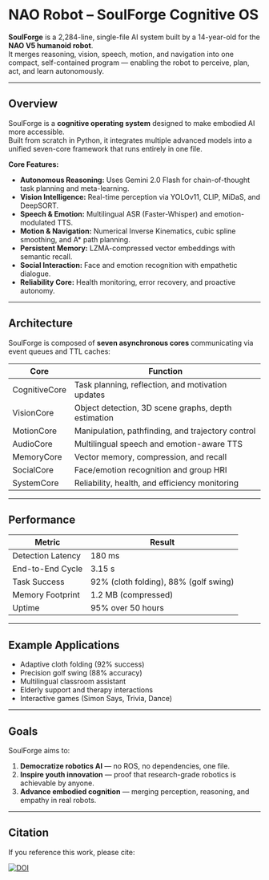 # NAO Robot – SoulForge Cognitive OS

**SoulForge** is a 2,284-line, single-file AI system built by a 14-year-old for the **NAO V5 humanoid robot**.  
It merges reasoning, vision, speech, motion, and navigation into one compact, self-contained program — enabling the robot to perceive, plan, act, and learn autonomously.

---

## Overview

SoulForge is a **cognitive operating system** designed to make embodied AI more accessible.  
Built from scratch in Python, it integrates multiple advanced models into a unified seven-core framework that runs entirely in one file.

**Core Features:**
- **Autonomous Reasoning:** Uses Gemini 2.0 Flash for chain-of-thought task planning and meta-learning.  
- **Vision Intelligence:** Real-time perception via YOLOv11, CLIP, MiDaS, and DeepSORT.  
- **Speech & Emotion:** Multilingual ASR (Faster-Whisper) and emotion-modulated TTS.  
- **Motion & Navigation:** Numerical Inverse Kinematics, cubic spline smoothing, and A* path planning.  
- **Persistent Memory:** LZMA-compressed vector embeddings with semantic recall.  
- **Social Interaction:** Face and emotion recognition with empathetic dialogue.  
- **Reliability Core:** Health monitoring, error recovery, and proactive autonomy.

---

## Architecture

SoulForge is composed of **seven asynchronous cores** communicating via event queues and TTL caches:

| Core | Function |
|------|-----------|
| CognitiveCore | Task planning, reflection, and motivation updates |
| VisionCore | Object detection, 3D scene graphs, depth estimation |
| MotionCore | Manipulation, pathfinding, and trajectory control |
| AudioCore | Multilingual speech and emotion-aware TTS |
| MemoryCore | Vector memory, compression, and recall |
| SocialCore | Face/emotion recognition and group HRI |
| SystemCore | Reliability, health, and efficiency monitoring |

---

## Performance

| Metric | Result |
|---------|---------|
| Detection Latency | 180 ms |
| End-to-End Cycle | 3.15 s |
| Task Success | 92% (cloth folding), 88% (golf swing) |
| Memory Footprint | 1.2 MB (compressed) |
| Uptime | 95% over 50 hours |

---

## Example Applications
- Adaptive cloth folding (92% success)
- Precision golf swing (88% accuracy)
- Multilingual classroom assistant
- Elderly support and therapy interactions
- Interactive games (Simon Says, Trivia, Dance)

---

## Goals
SoulForge aims to:
1. **Democratize robotics AI** — no ROS, no dependencies, one file.  
2. **Inspire youth innovation** — proof that research-grade robotics is achievable by anyone.  
3. **Advance embodied cognition** — merging perception, reasoning, and empathy in real robots.

---

## Citation

If you reference this work, please cite:


[![DOI](https://zenodo.org/badge/DOI/10.5281/zenodo.17437808.svg)](https://doi.org/10.5281/zenodo.17437808)
